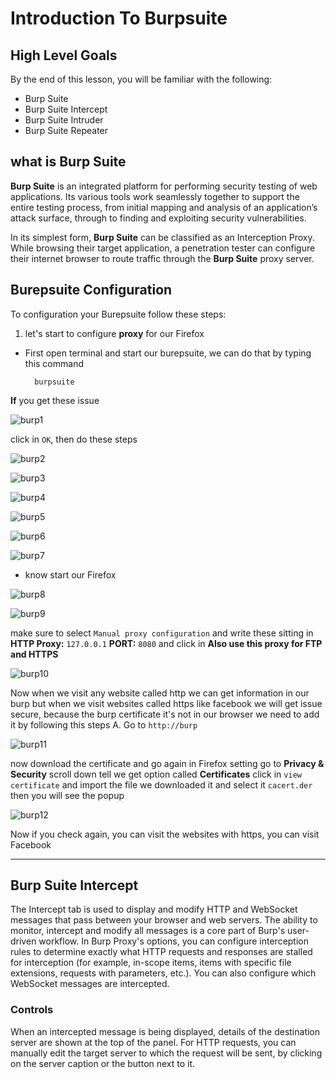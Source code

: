 # Introduction To Burpsuite

## High Level Goals

By the end of this lesson, you will be familiar with the following:

- Burp Suite
- Burp Suite Intercept
- Burp Suite Intruder
- Burp Suite Repeater

## what is Burp Suite

**Burp Suite** is an integrated platform for performing security testing of web applications. Its various tools work seamlessly together to support the entire testing process, from initial mapping and analysis of an application’s attack surface, through to finding and exploiting security vulnerabilities.

In its simplest form, **Burp Suite** can be classified as an Interception Proxy. While browsing their target application, a penetration tester can configure their internet browser to route traffic through the **Burp Suite** proxy server.

## Burepsuite Configuration
To configuration your Burepsuite follow these steps:

1. let's start to configure **proxy** for  our Firefox 
- First open terminal and start our burepsuite, we can do that by typing this command

		burpsuite

**If** you get these issue 

![burp1](/img/burp1.png)

click in `OK`, then do these steps

![burp2](/img/burp2.png)

![burp3](/img/burp3.png)

![burp4](/img/burp4.png)

![burp5](/img/burp5.png)

![burp6](/img/burp6.png)

![burp7](/img/burp7.png)

- know start our Firefox 

![burp8](/img/burp8.png)

![burp9](/img/burp9.png)

make sure to select `Manual proxy configuration` and write these sitting
in **HTTP Proxy:** `127.0.0.1` **PORT:** `8080` and click in **Also use this proxy for FTP and HTTPS**

![burp10](/img/burp10.png)

Now when we visit any website called http we can get information in our burp but when we visit websites called https like facebook we will get issue secure, because the burp certificate it's not in our browser we need to add it  by following this steps
A. Go to `http://burp`

![burp11](/img/burp11.png)

now download the certificate and go again in Firefox setting go to **Privacy & Security** scroll down tell we get option called **Certificates** click in `view certificate` and import the file we downloaded it and select it `cacert.der` then you will see the popup  

![burp12](/img/burp12.png)

Now if you check again, you can visit the websites with https, you can visit Facebook

---

## Burp Suite Intercept

The Intercept tab is used to display and modify HTTP and WebSocket messages that pass between your browser and web servers. The ability to monitor, intercept and modify all messages is a core part of Burp's user-driven workflow. In Burp Proxy's options, you can configure interception rules to determine exactly what HTTP requests and responses are stalled for interception (for example, in-scope items, items with specific file extensions, requests with parameters, etc.). You can also configure which WebSocket messages  are intercepted.

### Controls

When an intercepted message is being displayed, details of the destination server are shown at the top of the panel. For HTTP requests, you can manually edit the target server to which the request will be sent, by clicking on the server caption or the button next to it.

